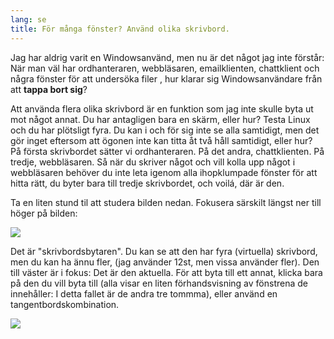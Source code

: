 ```yaml
---
lang: se
title: För många fönster? Använd olika skrivbord.
---
```


Jag har aldrig varit en Windowsanvänd, men nu är det något jag inte förstår: När man väl har ordhanteraren, webbläsaren, emailklienten, chattklient och några fönster för att undersöka filer
, hur klarar sig Windowsanvändare från att <b>tappa bort sig</b>?

Att använda flera olika skrivbord är en funktion som jag inte skulle byta ut mot något annat.
Du har antagligen bara en skärm, eller hur? Testa Linux och du har plötsligt fyra.
Du kan i och för sig inte se alla samtidigt, men det gör inget eftersom att ögonen inte kan titta åt två håll samtidigt, eller hur?
På första skrivbordet sätter vi ordhanteraren. På det andra, chattklienten. På tredje, webbläsaren. Så när du skriver något och
vill kolla upp något i webbläsaren behöver du inte leta igenom alla ihopklumpade fönster för att hitta rätt, du byter bara till tredje skrivbordet, och voilá, där är den.

Ta en liten stund til att studera bilden nedan. Fokusera särskilt längst ner till höger på bilden:

<img src="Images/workspaces.png" border="0"/>

Det är "skrivbordsbytaren". Du kan se att den har fyra (virtuella) skrivbord, men du kan ha ännu fler, (jag använder 12st, men vissa använder fler). 
Den till väster är i fokus: Det är den aktuella. För att byta till ett annat, klicka bara på den du vill byta till (alla visar en liten förhandsvisning av fönstrena de innehåller:
I detta fallet är de andra tre tommma), eller använd en tangentbordskombination.

<img src="Images/workspaces_full.png" border="0"/>




